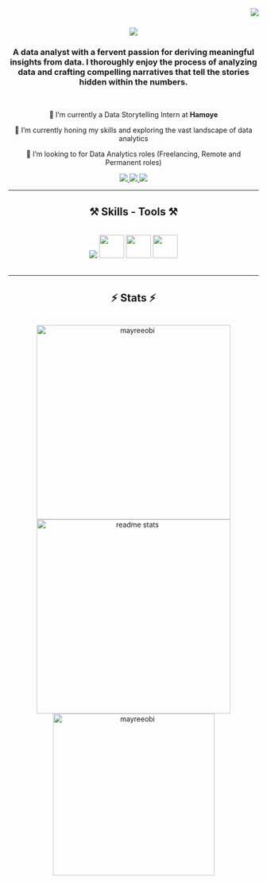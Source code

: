 
<img align="right" src="https://visitor-badge.laobi.icu/badge?page_id=Mayreeobi.Mayreeobi" />

<h1 align="center">
    <img src="https://readme-typing-svg.herokuapp.com/?font=Righteous&size=35&center=true&vCenter=true&width=500&height=70&duration=4000&lines=Hello!+👋;+I'm+Mayree!;" />
</h1>


<h3 align="center">A data analyst with a fervent passion for deriving meaningful insights from data. I thoroughly enjoy the process of analyzing data and crafting compelling narratives that tell the stories hidden within the numbers. </h3>
<br/>

<div align="center">
 
 🔭 I’m currently a Data Storytelling Intern at **Hamoye**
 
 🌱 I’m currently honing my skills and exploring the vast landscape of data analytics

💞️ I’m looking to for Data Analytics roles (Freelancing, Remote and Permanent roles)


 </div>
 
<div align="center"> 
  <a href="mailto:obichinyere87@gmail.com">
    <img src="https://img.shields.io/badge/Gmail-333333?style=for-the-badge&logo=gmail&logoColor=red" />
  </a>
  <a href="https://linkedin.com/in/chinyere-obi" target="_blank">
    <img src="https://img.shields.io/badge/LinkedIn-0077B5?style=for-the-badge&logo=linkedin&logoColor=white" target="_blank" />
  </a>
 <a href="https://twitter.com/in/Obi_Chii" target="_blank">
    <img src="https://img.shields.io/badge/twitter-0077B5?style=for-the-badge&logo=twitter&logoColor=white" target="_blank" />
  </a>
</div>

 <hr/>
 <h2 align="center">⚒️ Skills - Tools ⚒️</h2>
<br/>
<div align="center">
    <img src="https://skillicons.dev/icons?i=python,mysql,postgresql,github,anaconda" />
    <img src="https://img.shields.io/badge/Power BI-%23152238?logo=Power%20BI" width="50" height="47"    />
    <img src="https://img.shields.io/badge/Tableau-FFE600?logo=Tableau&logoColor=FFE600&color=%23152238" width="50" height="47" />
    <img src="https://img.shields.io/badge/Excel-%23152238?logo=Microsoft%20Excel" width="50" height="47"  />
  
</div>



<br/>

<hr/>

<h2 align="center">⚡ Stats ⚡</h2>
<br>
<div align=center>
  <img width=390 src="https://github-readme-streak-stats.herokuapp.com/?user=mayreeobi&show_icons=true&locale=en&layout=compact&theme=react&border_radius=10"  alt="mayreeobi"/>
  <img width=390  src="https://github-readme-stats.vercel.app/api?username=Mayreeobi&count_private=true&show_icons=true&theme=react&layout=compact&rank_icon=github&border_radius=10" alt="readme stats" />
  <br/>
  <img width=325 align="center" src="https://github-readme-stats.vercel.app/api/top-langs?username=mayreeobi&show_icons=true&locale=en&layout=compact&theme=react&border_radius=10"  alt="mayreeobi" />
</div>



<!---
Mayreeobi/Mayreeobi is a ✨ special ✨ repository because its `README.md` (this file) appears on your GitHub profile.
You can click the Preview link to take a look at your changes.
--->




<!--
**Mayreeobi/Mayreeobi** is a ✨ _special_ ✨ repository because its `README.md` (this file) appears on your GitHub profile.

Here are some ideas to get you started:

- 🔭 I’m currently working on ...
- 🌱 I’m currently learning ...
- 👯 I’m looking to collaborate on ...
- 🤔 I’m looking for help with ...
- 💬 Ask me about ...
- 📫 How to reach me: ...
- 😄 Pronouns: ...
- ⚡ Fun fact: ...
-->
